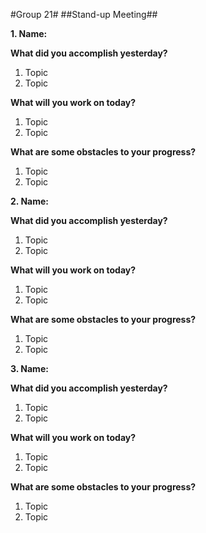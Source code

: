 #Group 21#
##Stand-up Meeting##

**1. Name:**

**What did you accomplish yesterday?**
1. Topic
2. Topic
   
**What will you work on today?**
1. Topic
2. Topic

**What are some obstacles to your progress?**
1. Topic
2. Topic


**2. Name:**

**What did you accomplish yesterday?**
1. Topic
2. Topic
   
**What will you work on today?**
1. Topic
2. Topic

**What are some obstacles to your progress?**
1. Topic
2. Topic


**3. Name:**

**What did you accomplish yesterday?**
1. Topic
2. Topic
   
**What will you work on today?**
1. Topic
2. Topic

**What are some obstacles to your progress?**
1. Topic
2. Topic